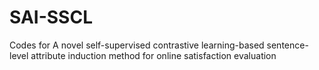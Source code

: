 # SAI-SSCL
Codes for A novel self-supervised contrastive learning-based sentence-level attribute induction method for online satisfaction evaluation
